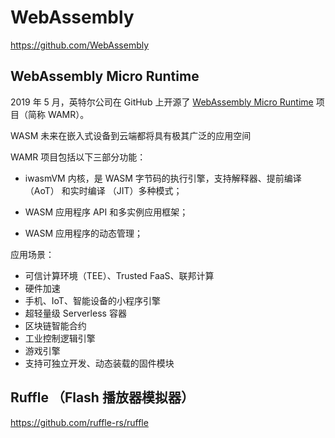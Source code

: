 
# WebAssembly
https://github.com/WebAssembly

## WebAssembly Micro Runtime
2019 年 5 月，英特尔公司在 GitHub 上开源了 [WebAssembly Micro Runtime](https://github.com/bytecodealliance/wasm-micro-runtime) 项目（简称 WAMR）。

WASM 未来在嵌入式设备到云端都将具有极其广泛的应用空间

WAMR 项目包括以下三部分功能：

- iwasmVM 内核，是 WASM 字节码的执行引擎，支持解释器、提前编译 （AoT） 和实时编译 （JIT）多种模式；

- WASM 应用程序 API 和多实例应用框架；

- WASM 应用程序的动态管理；

应用场景：

- 可信计算环境（TEE）、Trusted FaaS、联邦计算
- 硬件加速
- 手机、IoT、智能设备的小程序引擎
- 超轻量级 Serverless 容器
- 区块链智能合约
- 工业控制逻辑引擎
- 游戏引擎
- 支持可独立开发、动态装载的固件模块

## Ruffle （Flash 播放器模拟器）
https://github.com/ruffle-rs/ruffle